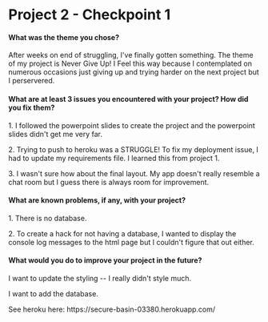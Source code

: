 <h1>Project 2 - Checkpoint 1</h1>
<h4>What was the theme you chose?</h4>
<p> After weeks on end of struggling, I've finally gotten something. The theme of my project is Never Give Up! I Feel this way because I contemplated on numerous occasions just giving up and trying harder on the next project but I perservered. <br>
<h4>What are at least 3 issues you encountered with your project? How did you fix them?</h4>
<p>1. I followed the powerpoint slides to create the project and the powerpoint slides didn't get me very far.<br>
<p>2. Trying to push to heroku was a STRUGGLE! To fix my deployment issue, I had to update my requirements file. I learned this from project 1.<br>
<p>3. I wasn't sure how about the final layout. My app doesn't really resemble a chat room but I guess there is always room for improvement.<br>
<h4>What are known problems, if any, with your project?</h4>
<p>1. There is no database.<br>
<p>2. To create a hack for not having a database, I wanted to display the console log messages to the html page but I couldn't figure that out either.<br>
<h4>What would you do to improve your project in the future?</h4>
<p>I want to update the styling -- I really didn't style much.<br>
<p>I want to add the database.<br>

<p>See heroku here: https://secure-basin-03380.herokuapp.com/ <br>
 
